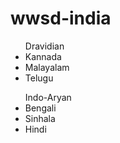 # wwsd-india
<ul>Dravidian
<li>Kannada</li>
<li>Malayalam</li>
<li>Telugu</li>
</ul>

<ul>Indo-Aryan
<li>Bengali</li>
<li>Sinhala</li>
<li>Hindi</li>
</ul>

